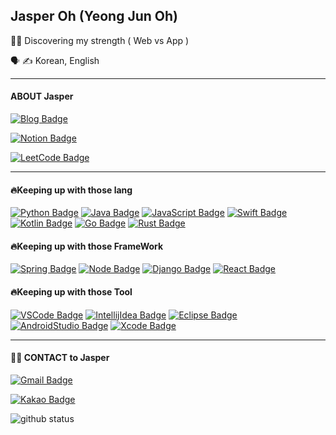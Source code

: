 ## Jasper Oh (Yeong Jun Oh)

👨‍💻 Discovering my strength ( Web vs App )

🗣 ✍️ Korean, English

---

#### ABOUT Jasper

[![Blog Badge](https://img.shields.io/badge/Visit_👉_Jasper_Blog-ffffff?style=for-the-badge&logo=Home-Assistant-Community-Store&logoColor=black)](https://www.notion.so/This-is-Jasper-s-HomePage-7fdeef5c9bc94161beefb2139b3263d4)

[![Notion Badge](https://img.shields.io/badge/Visit_👉_Jasper_Notion-ffffff?style=for-the-badge&logo=notion&logoColor=black)](https://www.notion.so/This-is-Jasper-s-HomePage-7fdeef5c9bc94161beefb2139b3263d4)

[![LeetCode Badge](https://img.shields.io/badge/LeetCode-ffffff?style=for-the-badge&logo=leetcode&logoColor=black)](https://leetcode.com/jasper-oh/)

---

#### 🔥Keeping up with those lang
  
[![Python Badge](https://img.shields.io/badge/Python-3776AB?style=for-the-badge&logo=python&logoColor=white)](https://python.org/)
[![Java Badge](https://img.shields.io/badge/Java-007396?style=for-the-badge&logo=java&logoColor=white)](http://java.com/)
[![JavaScript Badge](https://img.shields.io/badge/JavaScript-F7DF1E?style=for-the-badge&logo=JavaScript&logoColor=white)](https://javascript.info/)
[![Swift Badge](https://img.shields.io/badge/Swift-FA7343?style=for-the-badge&logo=swift&logoColor=white)](https://www.swift.org/)
[![Kotlin Badge](https://img.shields.io/badge/Kotlin-0095D5?style=for-the-badge&logo=kotlin&logoColor=white)](http://kotlinlang.org/)
[![Go Badge](https://img.shields.io/badge/Go-00ADD8?style=for-the-badge&logo=go&logoColor=white)](http://golang.org/)
[![Rust Badge](https://img.shields.io/badge/Rust-000000?style=for-the-badge&logo=rust&logoColor=white)](https://www.rust-lang.org/)


#### 🔥Keeping up with those FrameWork

[![Spring Badge](https://img.shields.io/badge/Spring-6DB33F?style=for-the-badge&logo=spring&logoColor=white)](http://spring.io/)
[![Node Badge](https://img.shields.io/badge/NodeJS-339933?style=for-the-badge&logo=Node.js&logoColor=white)](http://spring.io/)
[![Django Badge](https://img.shields.io/badge/Django-092E20?style=for-the-badge&logo=Django&logoColor=white)](http://reactjs.org/)
[![React Badge](https://img.shields.io/badge/ReactJS-61DAFB?style=for-the-badge&logo=react&logoColor=white)](http://reactjs.org/)


#### 🔥Keeping up with those Tool

[![VSCode Badge](https://img.shields.io/badge/VScode-007ACC?style=for-the-badge&logo=visual-studio-code&logoColor=white)](http://code.visualstudio.com/)
[![IntellijIdea Badge](https://img.shields.io/badge/IntellijIdea-8B008B?style=for-the-badge&logo=intellij-idea&logoColor=white)](http://jetbrains.com/)
[![Eclipse Badge](https://img.shields.io/badge/Eclipse-2C2255?style=for-the-badge&logo=eclipse&logoColor=white)](http://eclipse.org/)
[![AndroidStudio Badge](https://img.shields.io/badge/Androidstudio-3DDC84?style=for-the-badge&logo=android-studio&logoColor=white)](http://developer.android.com/)
[![Xcode Badge](https://img.shields.io/badge/Xcode-1575F9?style=for-the-badge&logo=xcode&logoColor=white)](http://developer.apple.com/)



---

#### 🙋‍♂️ CONTACT to Jasper

[![Gmail Badge](https://img.shields.io/badge/Contact_👉_Jasper_Gmail-EA4335?style=for-the-badge&logo=gmail&logoColor=white)](mailto:ohyj0906@gmail.com)

[![Kakao Badge](https://img.shields.io/badge/Contact_👉_Jasper_Kakao_Open_Chat-FFCD00?style=for-the-badge&logo=kakaotalk&logoColor=white)](https://open.kakao.com/o/sfttuAod)






![github status](https://github-readme-stats.vercel.app/api?username=jasper-oh)

